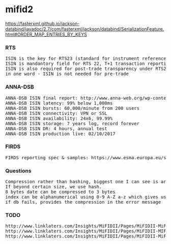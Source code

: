 # mifid2

https://fasterxml.github.io/jackson-databind/javadoc/2.7/com/fasterxml/jackson/databind/SerializationFeature.html#ORDER_MAP_ENTRIES_BY_KEYS

### RTS
<pre>
ISIN is the key for RTS23 (standard for instrument reference data report), meaning ISIN can't be less granular than RTS23 (but can be more granular)
ISIN is mandantory field for RTS 22, T+1 transaction reporting (field 41)
ISIN is also required for post-trade transparency under RTS2 (which also inlcludes pre-trade transparency)
in one word - ISIN is not needed for pre-trade
</pre>

### ANNA-DSB
<pre>
ANNA-DSB ISIN final report: http://www.anna-web.org/wp-content/uploads/2016/12/DSBTO-CP001-Final-Report-v1.1.pdf
ANNA-DSB ISIN latency: 99% below 1,000ms
ANNA-DSB ISIN bursts: 60,000/minute from 200 users
ANNA-DSB ISIN connectivity: VPN or SSL
ANNA-DSB ISIN availability: 24x6, 99.99%
ANNA-DSB ISIN storage: 7 years log, record forever
ANNA-DSB ISIN DR: 4 hours, annual test
ANNA-DSB ISIN production live: 02/10/2017
</pre>

### FIRDS
<pre>
FIRDS reporting spec & samples: https://www.esma.europa.eu/sites/default/files/library/2016-1522_firds_reference_data_reporting_instructions.pdf
</pre>

### Questions
<pre>
Compression rather than hashing, biggest one I can see is around 500 characters where there is almost no arbitrary values. all other values can be sourced from schema dictionary.
If beyond certain size, we use hash.
8 bytes date can be compressed to 3 bytes
index can be alphanumerical using 0-9 A-Z a-z which gives us up to 62 index
if db fails, provides the compression in the error message
</pre>

### TODO
<pre>
http://www.linklaters.com/Insights/MiFIDII/Pages/MiFIDII-MiFIR-status-Level2.aspx
http://www.linklaters.com/Insights/MiFIDII/Pages/MiFIDII-MIFIR-Status-UK-implementation.aspx
http://www.linklaters.com/Insights/MiFIDII/Pages/MiFIDII-MiFIR-status-Level3.aspx
</pre>

